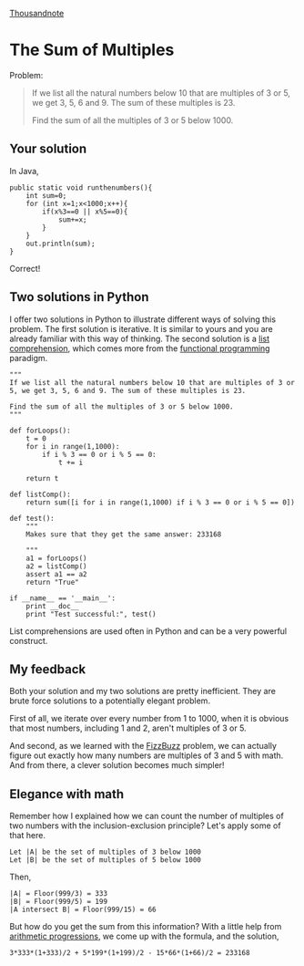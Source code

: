 <!doctype html>
<head>
    <meta http-equiv="Content-Type" content="text/html; charset=utf-8">
    <link href="markdown.css" type="text/css" rel="stylesheet"></link>
    <link href="prettify.css" type="text/css" rel="stylesheet"></link>
    <script type="text/javascript" src="js/jquery-1.7.1.min.js"></script>
    <script type="text/javascript" src="js/google-code-prettify/prettify.js"></script>
    <script type="text/javascript" src="https://d3eoax9i5htok0.cloudfront.net/mathjax/latest/MathJax.js?config=TeX-AMS-MML_HTMLorMML"></script>
    <script type="text/javascript" src="js/myscripts.js"></script>
    <title>Thousand Note - The Sum of Multiples</title>
</head>

<body onload="styleCode()">

[Thousandnote](index.html)

The Sum of Multiples
====================
Problem:

> If we list all the natural numbers below 10 that are multiples of 3 or 5, we get 3, 5, 6 and 9. The sum of these multiples is 23.
> 
> Find the sum of all the multiples of 3 or 5 below 1000.

Your solution
-------------
In Java,
    
    public static void runthenumbers(){
        int sum=0;
        for (int x=1;x<1000;x++){
            if(x%3==0 || x%5==0){
                sum+=x;
            }        }        out.println(sum);
    }    
    
Correct!

Two solutions in Python
-----------------------
I offer two solutions in Python to illustrate different ways of solving this problem.
The first solution is iterative. It is similar to yours and you are already familiar with this way of thinking.
The second solution is a [list comprehension](http://docs.python.org/tutorial/datastructures.html#list-comprehensions),
which comes more from the [functional programming](http://en.wikipedia.org/wiki/Functional_programming) paradigm.

    """
    If we list all the natural numbers below 10 that are multiples of 3 or 5, we get 3, 5, 6 and 9. The sum of these multiples is 23.
    
    Find the sum of all the multiples of 3 or 5 below 1000.    
    """
    
    def forLoops():
        t = 0
        for i in range(1,1000):
            if i % 3 == 0 or i % 5 == 0:
                t += i
        
        return t
    
    def listComp():
        return sum([i for i in range(1,1000) if i % 3 == 0 or i % 5 == 0])
       
    def test():
        """
        Makes sure that they get the same answer: 233168
        
        """
        a1 = forLoops()
        a2 = listComp()
        assert a1 == a2
        return "True"
       
    if __name__ == '__main__':
        print __doc__
        print "Test successful:", test()
   
List comprehensions are used often in Python and can be a very powerful construct.
   
My feedback
-----------
Both your solution and my two solutions are pretty inefficient. They are brute force
solutions to a potentially elegant problem. 

First of all, we iterate over every number from 1 to 1000, when it is obvious 
that most numbers, including 1 and 2, aren't multiples of 3 or 5. 

And second, as we learned with the [FizzBuzz](http://thousandnote.com/fizzbuzz.html) problem,
we can actually figure out exactly how many numbers are multiples of 3 and 5 with math. And
from there, a clever solution becomes much simpler!

Elegance with math
------------------
Remember how I explained how we can count the number of multiples of two numbers 
with the inclusion-exclusion principle? Let's apply some of that here.

    Let |A| be the set of multiples of 3 below 1000
    Let |B| be the set of multiples of 5 below 1000
    
Then,

    |A| = Floor(999/3) = 333
    |B| = Floor(999/5) = 199
    |A intersect B| = Floor(999/15) = 66

But how do you get the sum from this information? With a little help from 
[arithmetic progressions](http://en.wikipedia.org/wiki/Arithmetic_progression),
we come up with the formula, and the solution,

    3*333*(1+333)/2 + 5*199*(1+199)/2 - 15*66*(1+66)/2 = 233168
